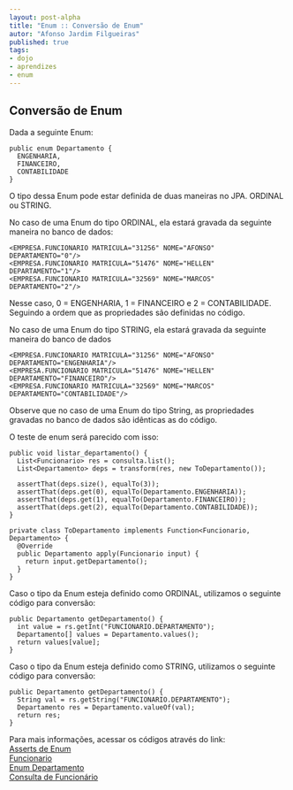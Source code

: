 ```yaml
---
layout: post-alpha
title: "Enum :: Conversão de Enum"
autor: "Afonso Jardim Filgueiras"
published: true 
tags:
- dojo
- aprendizes
- enum
---
```


## Conversão de Enum

Dada a seguinte Enum:

	public enum Departamento {
	  ENGENHARIA,
	  FINANCEIRO,
	  CONTABILIDADE
	}

O tipo dessa Enum pode estar definida de duas maneiras no JPA. ORDINAL ou STRING.

No caso de uma Enum do tipo ORDINAL, ela estará gravada da seguinte maneira no banco de dados:

	<EMPRESA.FUNCIONARIO MATRICULA="31256" NOME="AFONSO" DEPARTAMENTO="0"/>
	<EMPRESA.FUNCIONARIO MATRICULA="51476" NOME="HELLEN" DEPARTAMENTO="1"/>
	<EMPRESA.FUNCIONARIO MATRICULA="32569" NOME="MARCOS" DEPARTAMENTO="2"/>

Nesse caso, 0 = ENGENHARIA, 1 = FINANCEIRO e 2 = CONTABILIDADE. Seguindo a ordem que as propriedades são definidas no código.

No caso de uma Enum do tipo STRING, ela estará gravada da seguinte maneira do banco de dados

	<EMPRESA.FUNCIONARIO MATRICULA="31256" NOME="AFONSO" DEPARTAMENTO="ENGENHARIA"/>
	<EMPRESA.FUNCIONARIO MATRICULA="51476" NOME="HELLEN" DEPARTAMENTO="FINANCEIRO"/>
	<EMPRESA.FUNCIONARIO MATRICULA="32569" NOME="MARCOS" DEPARTAMENTO="CONTABILIDADE"/>

Observe que no caso de uma Enum do tipo String, as propriedades gravadas no banco de dados são idênticas as do código.

O teste de enum será parecido com isso:

    public void listar_departamento() {
      List<Funcionario> res = consulta.list();
      List<Departamento> deps = transform(res, new ToDepartamento());
     
      assertThat(deps.size(), equalTo(3));
      assertThat(deps.get(0), equalTo(Departamento.ENGENHARIA));
      assertThat(deps.get(1), equalTo(Departamento.FINANCEIRO));
      assertThat(deps.get(2), equalTo(Departamento.CONTABILIDADE));
    }

    private class ToDepartamento implements Function<Funcionario, Departamento> {
      @Override
      public Departamento apply(Funcionario input) {
        return input.getDepartamento();
      }
    }
  
  
Caso o tipo da Enum esteja definido como ORDINAL, utilizamos o seguinte código para conversão: 

    public Departamento getDepartamento() {
      int value = rs.getInt("FUNCIONARIO.DEPARTAMENTO");
      Departamento[] values = Departamento.values();
      return values[value];
    }


Caso o tipo da Enum esteja definido como STRING, utilizamos o seguinte código para conversão:

    public Departamento getDepartamento() {
      String val = rs.getString("FUNCIONARIO.DEPARTAMENTO");
      Departamento res = Departamento.valueOf(val);
      return res;
    }
    
Para mais informações, acessar os códigos através do link: <br>
<a href="https://github.com/objectos/objectos-dojo/blob/96619b421ade45a507e6faa1d87fd55a7a4d2024/objectos-dojo-team/src/test/java/br/com/objectos/dojo/afilgueiras/enum_jdbc/ArtigoDeEnumJdbc.java">Asserts de Enum</a><br>
<a href="https://github.com/objectos/objectos-dojo/blob/96619b421ade45a507e6faa1d87fd55a7a4d2024/objectos-dojo-team/src/main/java/br/com/objectos/dojo/afilgueiras/enum_jdbc/Funcionario.java">Funcionario</a><br>
<a href="https://github.com/objectos/objectos-dojo/blob/96619b421ade45a507e6faa1d87fd55a7a4d2024/objectos-dojo-team/src/main/java/br/com/objectos/dojo/afilgueiras/enum_jdbc/Departamento.java">Enum Departamento</a><br>
<a href="https://github.com/objectos/objectos-dojo/blob/96619b421ade45a507e6faa1d87fd55a7a4d2024/objectos-dojo-team/src/main/java/br/com/objectos/dojo/afilgueiras/enum_jdbc/ConsultaDeFuncionario.java">Consulta de Funcionário</a>